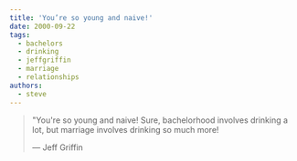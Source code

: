 ```yaml
---
title: 'You’re so young and naive!'
date: 2000-09-22
tags:
  - bachelors
  - drinking
  - jeffgriffin
  - marriage
  - relationships
authors:
  - steve
---
```


> "You're so young and naive! Sure, bachelorhood involves drinking a lot, but marriage involves drinking so much more!
>
> — Jeff Griffin

